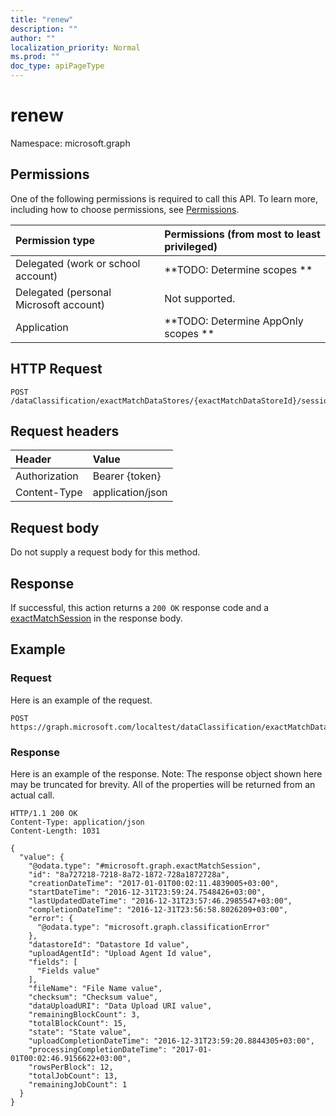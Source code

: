 ```yaml
---
title: "renew"
description: ""
author: ""
localization_priority: Normal
ms.prod: ""
doc_type: apiPageType
---
```


# renew

Namespace: microsoft.graph



## Permissions
One of the following permissions is required to call this API. To learn more, including how to choose permissions, see [Permissions](/concepts/permissions-reference.md).

|Permission type|Permissions (from most to least privileged)|
|:---|:---|
|Delegated (work or school account)|**TODO: Determine scopes **|
|Delegated (personal Microsoft account)|Not supported.|
|Application|**TODO: Determine AppOnly scopes **|

## HTTP Request
<!-- {
  "blockType": "ignored"
}
-->
``` http
POST /dataClassification/exactMatchDataStores/{exactMatchDataStoreId}/sessions/{exactMatchSessionId}/renew
```

## Request headers
|Header|Value|
|:---|:---|
|Authorization|Bearer {token}|
|Content-Type|application/json|

## Request body
Do not supply a request body for this method.

## Response
If successful, this action returns a `200 OK` response code and a [exactMatchSession](../resources/exactmatchsession.md) in the response body.

## Example

### Request
Here is an example of the request.
<!-- {
  "blockType": "request",
  "name": "exactmatchsession_renew"
}
-->
``` http
POST https://graph.microsoft.com/localtest/dataClassification/exactMatchDataStores/{exactMatchDataStoreId}/sessions/{exactMatchSessionId}/renew
```

### Response
Here is an example of the response. Note: The response object shown here may be truncated for brevity. All of the properties will be returned from an actual call.
<!-- {
  "blockType": "response",
  "truncated": true,
  "@odata.type": "microsoft.graph.exactmatchsession"
}
-->
``` http
HTTP/1.1 200 OK
Content-Type: application/json
Content-Length: 1031

{
  "value": {
    "@odata.type": "#microsoft.graph.exactMatchSession",
    "id": "8a727218-7218-8a72-1872-728a1872728a",
    "creationDateTime": "2017-01-01T00:02:11.4839005+03:00",
    "startDateTime": "2016-12-31T23:59:24.7548426+03:00",
    "lastUpdatedDateTime": "2016-12-31T23:57:46.2985547+03:00",
    "completionDateTime": "2016-12-31T23:56:58.8026209+03:00",
    "error": {
      "@odata.type": "microsoft.graph.classificationError"
    },
    "datastoreId": "Datastore Id value",
    "uploadAgentId": "Upload Agent Id value",
    "fields": [
      "Fields value"
    ],
    "fileName": "File Name value",
    "checksum": "Checksum value",
    "dataUploadURI": "Data Upload URI value",
    "remainingBlockCount": 3,
    "totalBlockCount": 15,
    "state": "State value",
    "uploadCompletionDateTime": "2016-12-31T23:59:20.8844305+03:00",
    "processingCompletionDateTime": "2017-01-01T00:02:46.9156622+03:00",
    "rowsPerBlock": 12,
    "totalJobCount": 13,
    "remainingJobCount": 1
  }
}
```

